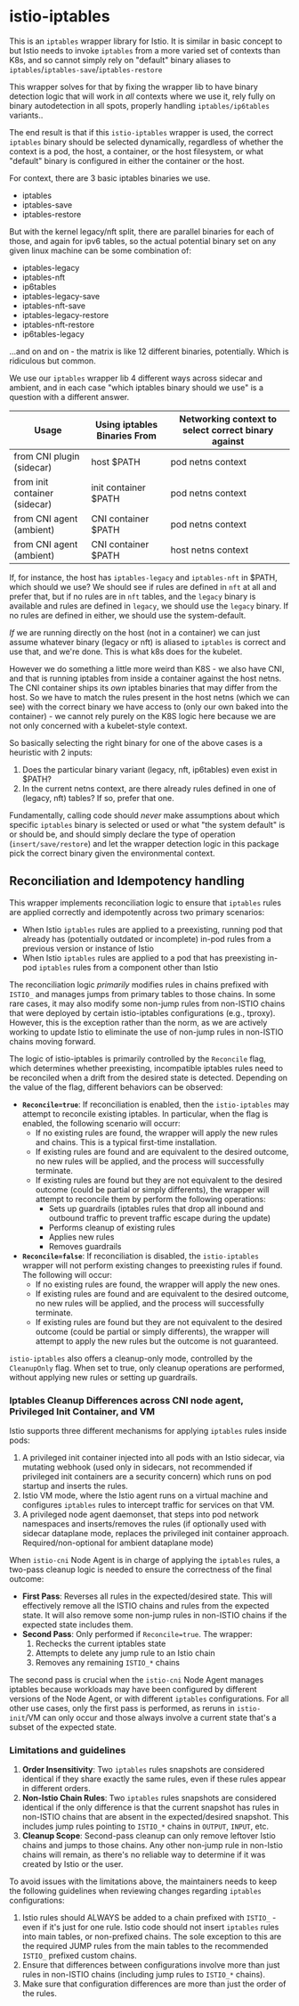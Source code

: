 # istio-iptables

This is an `iptables` wrapper library for Istio. It is similar in basic concept to [](https://github.com/kubernetes-sigs/iptables-wrappers) but Istio needs to invoke `iptables` from a more varied set of contexts than K8s, and so cannot simply rely on "default" binary aliases to `iptables`/`iptables-save`/`iptables-restore`

This wrapper solves for that by fixing the wrapper lib to have binary detection logic that will work in *all* contexts where we use it, rely fully on binary autodetection in all spots, properly handling `iptables/ip6tables` variants..

The end result is that if this `istio-iptables` wrapper is used, the correct `iptables` binary should be selected dynamically, regardless of whether the context is a pod, the host, a container, or the host filesystem, or what "default" binary is configured in either the container or the host.

For context, there are 3 basic iptables binaries we use.

- iptables
- iptables-save
- iptables-restore

But with the kernel legacy/nft split, there are parallel binaries for each of those, and again for ipv6 tables, so the actual potential binary set on any given linux machine can be some combination of:

- iptables-legacy
- iptables-nft
- ip6tables
- iptables-legacy-save
- iptables-nft-save
- iptables-legacy-restore
- iptables-nft-restore
- ip6tables-legacy

...and on and on - the matrix is like 12 different binaries, potentially. Which is ridiculous but common.

We use our `iptables` wrapper lib 4 different ways across sidecar and ambient, and in each case "which iptables binary should we use" is a question with a different answer.

| Usage | Using iptables Binaries From | Networking context to select correct binary against |
| ------------- | ------------- | ------------- |
| from CNI plugin (sidecar) | host $PATH  | pod netns context |
| from init container  (sidecar) | init container $PATH  | pod netns context |
| from CNI agent (ambient) | CNI container $PATH  | pod netns context |
| from CNI agent (ambient) | CNI container $PATH  | host netns context |

If, for instance, the host has `iptables-legacy` and `iptables-nft` in $PATH, which should we use? We should see if rules are defined in `nft` at all and prefer that, but if no rules are in `nft` tables, and the `legacy` binary is available and rules are defined in `legacy`, we should use the `legacy` binary. If no rules are defined in either, we should use the system-default.

_If_ we are running directly on the host (not in a container) we can just assume whatever binary (legacy or nft) is aliased to `iptables` is correct and use that, and we're done. This is what k8s does for the kubelet.

However we do something a little more weird than K8S - we also have CNI, and that is running iptables from inside a container against the host netns. The CNI container ships its _own_ iptables binaries that may differ from the host. So we have to match the rules present in the host netns (which we can see) with the correct binary we have access to (only our own baked into the container) - we cannot rely purely on the K8S logic here because we are not only concerned with a kubelet-style context.

So basically selecting the right binary for one of the above cases is a heuristic with 2 inputs:

1. Does the particular binary variant (legacy, nft, ip6tables) even exist in $PATH?
1. In the current netns context, are there already rules defined in one of (legacy, nft) tables? If so, prefer that one.

Fundamentally, calling code should _never_ make assumptions about which specific `iptables` binary is selected or used or what "the system default" is or should be, and should simply declare the type of operation (`insert/save/restore`) and let the wrapper detection logic in this package pick the correct binary given the environmental context.

## Reconciliation and Idempotency handling

This wrapper implements reconciliation logic to ensure that `iptables` rules are applied correctly and idempotently across two primary scenarios:

- When Istio `iptables` rules are applied to a preexisting, running pod that already has (potentially outdated or incomplete) in-pod rules from a previous version or instance of Istio
- When Istio `iptables` rules are applied to a pod that has preexisting in-pod `iptables` rules from a component other than Istio

The reconciliation logic _primarily_ modifies rules in chains prefixed with `ISTIO_` and manages jumps from primary tables to those chains. In some rare cases, it may also modify some non-jump rules from non-ISTIO chains that were deployed by certain istio-iptables configurations (e.g., tproxy). However, this is the exception rather than the norm, as we are actively working to update Istio to eliminate the use of non-jump rules in non-ISTIO chains moving forward.

The logic of istio-iptables is primarily controlled by the `Reconcile` flag, which determines whether preexisting, incompatible iptables rules need to be reconciled when a drift from the desired state is detected.
Depending on the value of the flag, different behaviors can be observed:
- **`Reconcile=true`**: If reconciliation is enabled, then the `istio-iptables` may attempt to reconcile existing iptables. In particular, when the flag is enabled, the following scenario will occurr:
  - If no existing rules are found, the wrapper will apply the new rules and chains. This is a typical first-time installation.
  - If existing rules are found and are equivalent to the desired outcome, no new rules will be applied, and the process will successfully terminate.
  - If existing rules are found but they are not equivalent to the desired outcome (could be partial or simply differents), the wrapper will attempt to reconcile them by perform the following operations:
    - Sets up guardrails (iptables rules that drop all inbound and outbound traffic to prevent traffic escape during the update)
    - Performs cleanup of existing rules
    - Applies new rules
    - Removes guardrails
- **`Reconcile=false`**: If reconciliation is disabled, the `istio-iptables` wrapper will not perform existing changes to preexisting rules if found. The following will occur:
  - If no existing rules are found, the wrapper will apply the new ones.
  - If existing rules are found and are equivalent to the desired outcome, no new rules will be applied, and the process will successfully terminate.
  - If existing rules are found but they are not equivalent to the desired outcome (could be partial or simply differents), the wrapper will attempt to apply the new rules but the outcome is not guaranteed.

`istio-iptables` also offers a cleanup-only mode, controlled by the `CleanupOnly` flag. When set to true, only cleanup operations are performed, without applying new rules or setting up guardrails.

### Iptables Cleanup Differences across CNI node agent, Privileged Init Container, and VM

Istio supports three different mechanisms for applying `iptables` rules inside pods:
1. A privileged init container injected into all pods with an Istio sidecar, via mutating webhook (used only in sidecars, not recommended if privileged init containers are a security concern) which runs on pod startup and inserts the rules.
1. Istio VM mode, where the Istio agent runs on a virtual machine and configures `iptables` rules to intercept traffic for services on that VM.
1. A privileged node agent daemonset, that steps into pod network namespaces and inserts/removes the rules (if optionally used with sidecar dataplane mode, replaces the privileged init container approach. Required/non-optional for ambient dataplane mode)

When `istio-cni` Node Agent is in charge of applying the `iptables` rules, a two-pass cleanup logic is needed to ensure the correctness of the final outcome:
- **First Pass**: Reverses all rules in the expected/desired state. This will effectively remove all the ISTIO chains and rules from the expected state. It will also remove some non-jump rules in non-ISTIO chains if the expected state includes them.
- **Second Pass**: Only performed if `Reconcile=true`. The wrapper:
  1. Rechecks the current iptables state
  1. Attempts to delete any jump rule to an Istio chain
  1. Removes any remaining `ISTIO_*` chains

The second pass is crucial when the `istio-cni` Node Agent manages iptables because workloads may have been configured by different versions of the Node Agent, or with different `iptables` configurations.
For all other use cases, only the first pass is performed, as reruns in `istio-init`/VM can only occur and those always involve a current state that's a subset of the expected state.

### Limitations and guidelines

1. **Order Insensitivity**:  Two `iptables` rules snapshots are considered identical if they share exactly the same rules, even if these rules appear in different orders.
1. **Non-Istio Chain Rules**: Two `iptables` rules snapshots are considered identical if the only difference is that the current snapshot has rules in non-ISTIO chains that are absent in the expected/desired snapshot. This includes jump rules pointing to `ISTIO_*` chains in `OUTPUT`, `INPUT`, etc.
1. **Cleanup Scope**: Second-pass cleanup can only remove leftover Istio chains and jumps to those chains. Any other non-jump rule in non-Istio chains will remain, as there's no reliable way to determine if it was created by Istio or the user.

To avoid issues with the limitations above, the maintainers needs to keep the following guidelines when reviewing changes regarding `iptables` configurations:
1. Istio rules should ALWAYS be added to a chain prefixed with `ISTIO_` - even if it's just for one rule. Istio code should not insert `iptables` rules into main tables, or non-prefixed chains. The sole exception to this are the required JUMP rules from the main tables to the recommended `ISTIO_` prefixed custom chains.
1. Ensure that differences between configurations involve more than just rules in non-ISTIO chains (including jump rules to `ISTIO_*` chains).
1. Make sure that configuration differences are more than just the order of the rules.
